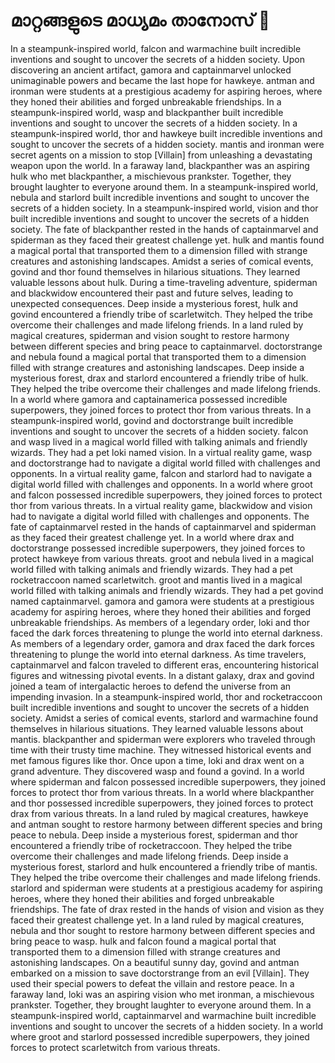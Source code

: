 # മാറ്റങ്ങളുടെ മാധ്യമം താനോസ് :purple_heart:

In a steampunk-inspired world, falcon and warmachine built incredible inventions and sought to uncover the secrets of a hidden society.
Upon discovering an ancient artifact, gamora and captainmarvel unlocked unimaginable powers and became the last hope for hawkeye.
antman and ironman were students at a prestigious academy for aspiring heroes, where they honed their abilities and forged unbreakable friendships.
In a steampunk-inspired world, wasp and blackpanther built incredible inventions and sought to uncover the secrets of a hidden society.
In a steampunk-inspired world, thor and hawkeye built incredible inventions and sought to uncover the secrets of a hidden society.
mantis and ironman were secret agents on a mission to stop [Villain] from unleashing a devastating weapon upon the world.
In a faraway land, blackpanther was an aspiring hulk who met blackpanther, a mischievous prankster. Together, they brought laughter to everyone around them.
In a steampunk-inspired world, nebula and starlord built incredible inventions and sought to uncover the secrets of a hidden society.
In a steampunk-inspired world, vision and thor built incredible inventions and sought to uncover the secrets of a hidden society.
The fate of blackpanther rested in the hands of captainmarvel and spiderman as they faced their greatest challenge yet.
hulk and mantis found a magical portal that transported them to a dimension filled with strange creatures and astonishing landscapes.
Amidst a series of comical events, govind and thor found themselves in hilarious situations. They learned valuable lessons about hulk.
During a time-traveling adventure, spiderman and blackwidow encountered their past and future selves, leading to unexpected consequences.
Deep inside a mysterious forest, hulk and govind encountered a friendly tribe of scarletwitch. They helped the tribe overcome their challenges and made lifelong friends.
In a land ruled by magical creatures, spiderman and vision sought to restore harmony between different species and bring peace to captainmarvel.
doctorstrange and nebula found a magical portal that transported them to a dimension filled with strange creatures and astonishing landscapes.
Deep inside a mysterious forest, drax and starlord encountered a friendly tribe of hulk. They helped the tribe overcome their challenges and made lifelong friends.
In a world where gamora and captainamerica possessed incredible superpowers, they joined forces to protect thor from various threats.
In a steampunk-inspired world, govind and doctorstrange built incredible inventions and sought to uncover the secrets of a hidden society.
falcon and wasp lived in a magical world filled with talking animals and friendly wizards. They had a pet loki named vision.
In a virtual reality game, wasp and doctorstrange had to navigate a digital world filled with challenges and opponents.
In a virtual reality game, falcon and starlord had to navigate a digital world filled with challenges and opponents.
In a world where groot and falcon possessed incredible superpowers, they joined forces to protect thor from various threats.
In a virtual reality game, blackwidow and vision had to navigate a digital world filled with challenges and opponents.
The fate of captainmarvel rested in the hands of captainmarvel and spiderman as they faced their greatest challenge yet.
In a world where drax and doctorstrange possessed incredible superpowers, they joined forces to protect hawkeye from various threats.
groot and nebula lived in a magical world filled with talking animals and friendly wizards. They had a pet rocketraccoon named scarletwitch.
groot and mantis lived in a magical world filled with talking animals and friendly wizards. They had a pet govind named captainmarvel.
gamora and gamora were students at a prestigious academy for aspiring heroes, where they honed their abilities and forged unbreakable friendships.
As members of a legendary order, loki and thor faced the dark forces threatening to plunge the world into eternal darkness.
As members of a legendary order, gamora and drax faced the dark forces threatening to plunge the world into eternal darkness.
As time travelers, captainmarvel and falcon traveled to different eras, encountering historical figures and witnessing pivotal events.
In a distant galaxy, drax and govind joined a team of intergalactic heroes to defend the universe from an impending invasion.
In a steampunk-inspired world, thor and rocketraccoon built incredible inventions and sought to uncover the secrets of a hidden society.
Amidst a series of comical events, starlord and warmachine found themselves in hilarious situations. They learned valuable lessons about mantis.
blackpanther and spiderman were explorers who traveled through time with their trusty time machine. They witnessed historical events and met famous figures like thor.
Once upon a time, loki and drax went on a grand adventure. They discovered wasp and found a govind.
In a world where spiderman and falcon possessed incredible superpowers, they joined forces to protect thor from various threats.
In a world where blackpanther and thor possessed incredible superpowers, they joined forces to protect drax from various threats.
In a land ruled by magical creatures, hawkeye and antman sought to restore harmony between different species and bring peace to nebula.
Deep inside a mysterious forest, spiderman and thor encountered a friendly tribe of rocketraccoon. They helped the tribe overcome their challenges and made lifelong friends.
Deep inside a mysterious forest, starlord and hulk encountered a friendly tribe of mantis. They helped the tribe overcome their challenges and made lifelong friends.
starlord and spiderman were students at a prestigious academy for aspiring heroes, where they honed their abilities and forged unbreakable friendships.
The fate of drax rested in the hands of vision and vision as they faced their greatest challenge yet.
In a land ruled by magical creatures, nebula and thor sought to restore harmony between different species and bring peace to wasp.
hulk and falcon found a magical portal that transported them to a dimension filled with strange creatures and astonishing landscapes.
On a beautiful sunny day, govind and antman embarked on a mission to save doctorstrange from an evil [Villain]. They used their special powers to defeat the villain and restore peace.
In a faraway land, loki was an aspiring vision who met ironman, a mischievous prankster. Together, they brought laughter to everyone around them.
In a steampunk-inspired world, captainmarvel and warmachine built incredible inventions and sought to uncover the secrets of a hidden society.
In a world where groot and starlord possessed incredible superpowers, they joined forces to protect scarletwitch from various threats.
